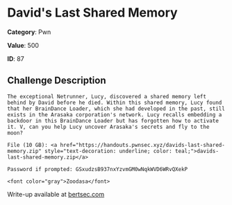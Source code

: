 # David's Last Shared Memory
**Category**: Pwn

**Value**: 500

**ID**: 87

## Challenge Description
```
The exceptional Netrunner, Lucy, discovered a shared memory left behind by David before he died. Within this shared memory, Lucy found that her BrainDance Loader, which she had developed in the past, still exists in the Arasaka corporation's network. Lucy recalls embedding a backdoor in this BrainDance Loader but has forgotten how to activate it. V, can you help Lucy uncover Arasaka's secrets and fly to the moon?

File (10 GB): <a href="https://handouts.pwnsec.xyz/davids-last-shared-memory.zip" style="text-decoration: underline; color: teal;">davids-last-shared-memory.zip</a>

Password if prompted: GSxudzsB937nxYzvmGM0wNqkWVD6WRvQXekP

<font color="gray">Zoodasa</font>
```

Write-up available at [bertsec.com](https://bertsec.com)
